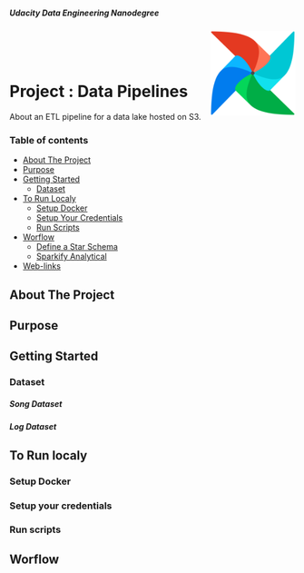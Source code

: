 ##### Udacity Data Engineering Nanodegree

<img alt="" align="right" width="150" height="150" src = "./image/logo_airflow.png" title = "airflow logo" alt = "airflow logo">  
</br>
</br>
</br>

# Project  : Data Pipelines

About an ETL pipeline for a data lake hosted on S3.

### Table of contents

   - [About The Project](#about-the-project)
   - [Purpose](#purpose)
   - [Getting Started](#getting-started)
        - [Dataset](#dataset)
   - [To Run Localy](#To-run-localy)
        - [Setup Docker](#Setup-Docker)
        - [Setup Your Credentials](#Setup-your-credentials)
        - [Run Scripts](#Run-scripts)    
   - [Worflow](#worflow)
        - [Define a Star Schema](#Define-a-Star-Schema)
        - [Sparkify Analytical](#Sparkify-Analytical)
   - [Web-links](#web-links)

## About The Project

## Purpose

## Getting Started

### Dataset

##### Song Dataset

##### Log Dataset

## To Run localy

### Setup Docker

### Setup your credentials

### Run scripts

## Worflow